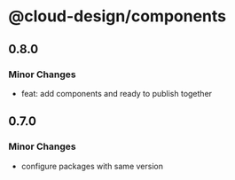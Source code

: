 # @cloud-design/components

## 0.8.0

### Minor Changes

- feat: add components and ready to publish together

## 0.7.0

### Minor Changes

- configure packages with same version
